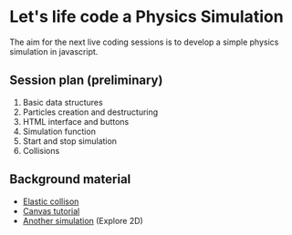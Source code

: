 Let's life code a Physics Simulation
====================================

The aim for the next live coding sessions is to develop a simple physics simulation in javascript.

Session plan (preliminary)
------------

1. Basic data structures
2. Particles creation and destructuring
3. HTML interface and buttons
4. Simulation function
5. Start and stop simulation
6. Collisions

Background material
-------------------

* [Elastic collison](https://en.wikipedia.org/wiki/Elastic_collision)
* [Canvas tutorial](https://developer.mozilla.org/en-US/docs/Web/API/Canvas_API/Tutorial)
* [Another simulation](https://phet.colorado.edu/sims/html/collision-lab/latest/collision-lab_en.html) (Explore 2D)